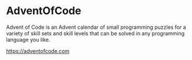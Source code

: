 # AdventOfCode
Advent of Code is an Advent calendar of small programming puzzles for a variety of skill sets and skill levels that can be solved in any programming language you like. 

https://adventofcode.com
